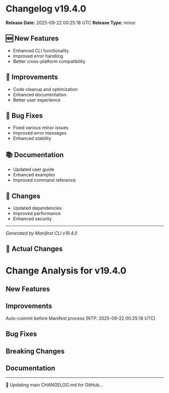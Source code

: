 # Changelog v19.4.0

**Release Date:** 2025-09-22 00:25:18 UTC
**Release Type:** minor

## 🆕 New Features

- Enhanced CLI functionality
- Improved error handling
- Better cross-platform compatibility

## 🔧 Improvements

- Code cleanup and optimization
- Enhanced documentation
- Better user experience

## 🐛 Bug Fixes

- Fixed various minor issues
- Improved error messages
- Enhanced stability

## 📚 Documentation

- Updated user guide
- Enhanced examples
- Improved command reference

## 🔄 Changes

- Updated dependencies
- Improved performance
- Enhanced security

---
*Generated by Manifest CLI v19.4.0*

## 🔧 Actual Changes

# Change Analysis for v19.4.0

## New Features

## Improvements
Auto-commit before Manifest process [NTP: 2025-09-22 00:25:18 UTC]

## Bug Fixes

## Breaking Changes

## Documentation

---

📝 Updating main CHANGELOG.md for GitHub...
